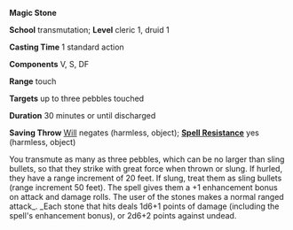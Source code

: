  **Magic Stone**

**School** transmutation; **Level** cleric 1, druid 1

**Casting Time** 1 standard action

**Components** V, S, DF

**Range** touch

**Targets** up to three pebbles touched

**Duration** 30 minutes or until discharged

**Saving Throw** [Will](../combat#_will) negates (harmless, object); **[Spell Resistance](../glossary#_spell-resistance)** yes (harmless, object)

You transmute as many as three pebbles, which can be no larger than sling bullets, so that they strike with great force when thrown or slung. If hurled, they have a range increment of 20 feet. If slung, treat them as sling bullets (range increment 50 feet). The spell gives them a +1 enhancement bonus on attack and damage rolls. The user of the stones makes a normal ranged attack_. _Each stone that hits deals 1d6+1 points of damage (including the spell's enhancement bonus), or 2d6+2 points against undead.

